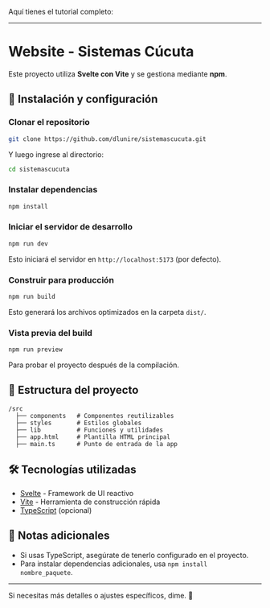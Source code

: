 Aquí tienes el tutorial completo:  

---  

# Website - Sistemas Cúcuta  

Este proyecto utiliza **Svelte con Vite** y se gestiona mediante **npm**.  

## 🚀 Instalación y configuración  

###  Clonar el repositorio  
```bash
git clone https://github.com/dlunire/sistemascucuta.git
```

Y luego ingrese al directorio:

```bash
cd sistemascucuta
```

### Instalar dependencias  
```bash
npm install
```

### Iniciar el servidor de desarrollo  
```bash
npm run dev
```
Esto iniciará el servidor en `http://localhost:5173` (por defecto).  

### Construir para producción  
```bash
npm run build
```
Esto generará los archivos optimizados en la carpeta `dist/`.  

### Vista previa del build  
```bash
npm run preview
```
Para probar el proyecto después de la compilación.  

## 📁 Estructura del proyecto  
```
/src
  ├── components   # Componentes reutilizables
  ├── styles       # Estilos globales
  ├── lib          # Funciones y utilidades
  ├── app.html     # Plantilla HTML principal
  ├── main.ts      # Punto de entrada de la app
```

## 🛠️ Tecnologías utilizadas  
- [Svelte](https://svelte.dev/) - Framework de UI reactivo  
- [Vite](https://vitejs.dev/) - Herramienta de construcción rápida  
- [TypeScript](https://www.typescriptlang.org/) (opcional)  

## 📌 Notas adicionales  
- Si usas TypeScript, asegúrate de tenerlo configurado en el proyecto.  
- Para instalar dependencias adicionales, usa `npm install nombre_paquete`.  

---  

Si necesitas más detalles o ajustes específicos, dime. 🚀